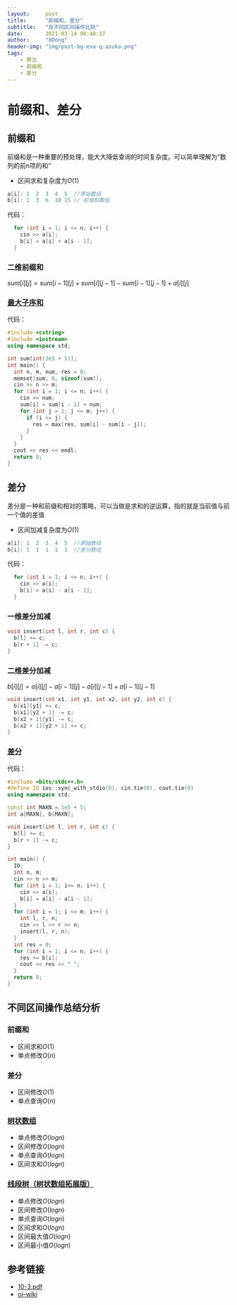 ```yaml
---
layout:     post
title:      "前缀和、差分"
subtitle:   "及不同区间操作比较"
date:       2021-03-14 00:40:37
author:     "XDong"
header-img: "img/post-bg-eva-q-asuka.png"
tags:
    - 算法
    - 前缀和
    - 差分
---
```



# 前缀和、差分

## 前缀和

前缀和是一种重要的预处理，能大大降低查询的时间复杂度。可以简单理解为“数列的前n项的和”

- 区间求和复杂度为$O(1)$

```cpp
a[i]: 1  2  3  4  5  //原始数组
b[i]: 1  3  6  10 15 // 前缀和数组
```

代码：

```cpp
  for (int i = 1; i <= n; i++) {
    cin >> a[i];
    b[i] = a[i] + a[i - 1];
  }
```

### 二维前缀和

$sum[i][j] = sum[i - 1][j] + sum[i][j - 1] - sum[i - 1][j - 1] + a[i][j]$

### [最大子序和](https://www.acwing.com/problem/content/137/)

代码：
```cpp
#include <cstring>
#include <iostream>
using namespace std;

int sum[int(3e5 + 5)];
int main() {
  int n, m, num, res = 0;
  memset(sum, 0, sizeof(sum));
  cin >> n >> m;
  for (int i = 1; i <= n; i++) {
    cin >> num;
    sum[i] = sum[i - 1] + num;
    for (int j = 1; j <= m; j++) {
      if (i >= j) {
        res = max(res, sum[i] - sum[i - j]);
      }
    }
  }
  cout << res << endl;
  return 0;
}
```

## 差分

差分是一种和前缀和相对的策略，可以当做是求和的逆运算，指的就是当前值与前一个值的差值

- 区间加减复杂度为$O(1)$

```cpp
a[i]: 1  2  3  4  5  //原始数组
b[i]: 1  1  1  1  1  //差分数组
```

代码：

```cpp
  for (int i = 1; i <= n; i++) {
    cin >> a[i];
    b[i] = a[i] - a[i - 1];
  }
```

### 一维差分加减

```cpp
void insert(int l, int r, int c) {
  b[l] += c;
  b[r + 1] -= c;
}
```

### 二维差分加减

$b[i][j] = a[i][j] - a[i - 1][j] - a[i][j - 1] + a[i - 1][j - 1]$

```cpp
void insert(int x1, int y1, int x2, int y2, int c) {
  b[x1][y1] += c;
  b[x1][y2 + 1] -= c;
  b[x2 + 1][y1] -= c;
  b[x2 + 1][y2 + 1] += c; 
}
```

### [差分](https://www.acwing.com/problem/content/799/)

代码：

```cpp
#include <bits/stdc++.h>
#define IO ios::sync_with_stdio(0), cin.tie(0), cout.tie(0)
using namespace std;

const int MAXN = 1e5 + 5;
int a[MAXN], b[MAXN];

void insert(int l, int r, int c) {
  b[l] += c;
  b[r + 1] -= c;
}

int main() {
  IO;
  int n, m;
  cin >> n >> m;
  for (int i = 1; i<= n; i++) {
    cin >> a[i];
    b[i] = a[i] - a[i - 1];
  }
  for (int i = 1; i <= m; i++) {
    int l, r, n;
    cin >> l >> r >> n;
    insert(l, r, n);
  }
  int res = 0;
  for (int i = 1; i <= n; i++) {
    res += b[i];
    cout << res << " ";
  }
  return 0;
}
```

## 不同区间操作总结分析

### 前缀和

- 区间求和$O(1)$
- 单点修改$O(n)$

### 差分

- 区间修改$O(1)$
- 单点查询$O(n)$

### [树状数组](https://xdong.site/2020/11/20/binary-index-tree/)

- 单点修改$O(logn)$
- 区间修改$O(logn)$
- 单点查询$O(logn)$
- 区间求和$O(logn)$

### [线段树（树状数组拓展版）](https://xdong.site/2020/11/15/segment-tree/)

- 单点修改$O(logn)$
- 区间修改$O(logn)$
- 单点查询$O(logn)$
- 区间求和$O(logn)$
- 区间最大值$O(logn)$
- 区间最小值$O(logn)$

## 参考链接

- [10-3.pdf](/pdf/10.3.pdf)
- [oi-wiki](https://oi-wiki.org/)